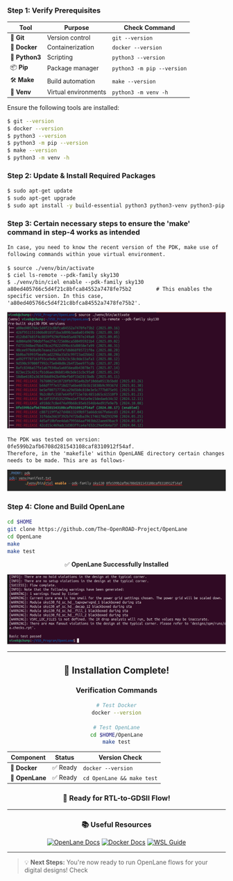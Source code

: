 ### **Step 1: Verify Prerequisites**

<div align="center">

| Tool | Purpose | Check Command |
|------|---------|---------------|
| 🔧 **Git** | Version control | `git --version` |
| 🐳 **Docker** | Containerization | `docker --version` |
| 🐍 **Python3** | Scripting | `python3 --version` |
| 📦 **Pip** | Package manager | `python3 -m pip --version` |
| 🛠️ **Make** | Build automation | `make --version` |
| 🔧 **Venv** | Virtual environments | `python3 -m venv -h` |

</div>

Ensure the following tools are installed:
```bash
$ git --version
$ docker --version
$ python3 --version
$ python3 -m pip --version
$ make --version
$ python3 -m venv -h
```

### **Step 2: Update & Install Required Packages**
```bash
$ sudo apt-get update
$ sudo apt-get upgrade
$ sudo apt install -y build-essential python3 python3-venv python3-pip python3-tk curl make git
```

### **Step 3: Certain necessary steps to ensure the 'make' command in step-4 works as intended**
```
In case, you need to know the recent version of the PDK, make use of following commands within youe virtual environment.

$ source ./venv/bin/activate
$ ciel ls-remote --pdk-family sky130
$ ./venv/bin/ciel enable --pdk-family sky130 a80ed405766c5d4f21c8bfca84552a7478fe75b2        # This enables the specific version. In this case, 'a80ed405766c5d4f21c8bfca84552a7478fe75b2'.
```
![PDK VERSIONS](Images/pdk_versions.png)
```
The PDK was tested on version: 0fe599b2afb6708d281543108caf8310912f54af.
Therefore, in the 'makefile' within OpenLANE directory certain changes needs to be made. This are as follows-
```
![PDK VERSION UPDATE](Images/pdk_version_update.png)

### **Step 4: Clone and Build OpenLane**
```bash
cd $HOME
git clone https://github.com/The-OpenROAD-Project/OpenLane
cd OpenLane
make
make test
```
<div align="center">

✅ **OpenLane Successfully Installed**

</div>

![OpenLANE Installation](Images/reference.png)

---

<div align="center">

## 🎉 **Installation Complete!**

### **Verification Commands**

```bash
# Test Docker
docker --version

# Test OpenLane
cd $HOME/OpenLane
make test
```

| Component | Status | Version Check |
|-----------|--------|---------------|
| 🐳 **Docker** | ✅ Ready | `docker --version` |
| 🧰 **OpenLane** | ✅ Ready | `cd OpenLane && make test` |

### 🚀 **Ready for RTL-to-GDSII Flow!**

</div>

---

<div align="center">

### 📚 **Useful Resources**

[![OpenLane Docs](https://img.shields.io/badge/OpenLane-Documentation-blue?style=flat-square)](https://openlane.readthedocs.io/)
[![Docker Docs](https://img.shields.io/badge/Docker-Documentation-blue?style=flat-square)](https://docs.docker.com/)
[![WSL Guide](https://img.shields.io/badge/WSL-Guide-green?style=flat-square)](https://docs.microsoft.com/en-us/windows/wsl/)

</div>

---

> 💡 **Next Steps:** You're now ready to run OpenLane flows for your digital designs! Check
